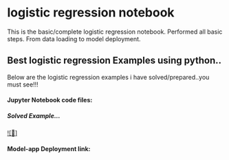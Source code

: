 # logistic regression notebook
 This is the basic/complete logistic regression notebook. Performed all basic steps. From data loading to model deployment.

## Best logistic regression Examples using python..

Below are the logistic regression examples i have solved/prepared..you must see!!!

#### Jupyter Notebook code files:

##### Solved Example...
[![:link:]](https://github.com/ShrikantUppin/2_logistic-regression-notebook/blob/main/clicked%20on%20Ad%20.ipynb&target=_blank)


#### Model-app Deployment link:



